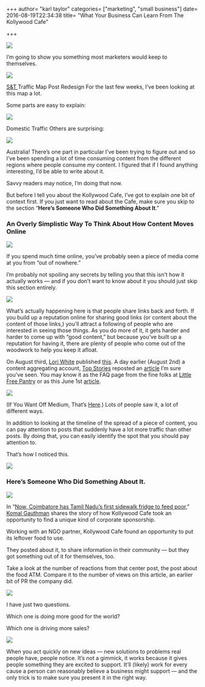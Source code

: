 +++
author= "karl taylor"
categories= ["marketing", "small business"]
date= 2016-08-19T22:34:38
title= "What Your Business Can Learn From The Kollywood Cafe"

+++

  ![](https://raw.githubusercontent.com/karljtaylor/kjt/blog/content/assets/aa656-1uog3w5im1mc-cwcn67bnvq.png)  


 I’m going to show you something most marketers would keep to themselves.

  ![](https://raw.githubusercontent.com/karljtaylor/kjt/blog/content/assets/e45d5-1thk0u1r1non7jtakaxz2tq.png)

 [S&T ](http://sonnetaylor.com)Traffic Map Post Redesign  For the last few weeks, I’ve been looking at this map a lot.

 Some parts are easy to explain:

  ![](https://raw.githubusercontent.com/karljtaylor/kjt/blog/content/assets/8bdbc-1-_d75ohk-jalgy-h51cnlw.png)

 Domestic Traffic  Others are surprising:

  ![](https://raw.githubusercontent.com/karljtaylor/kjt/blog/content/assets/5268f-1of9yhajv3qljmg5yvmlo4a.png)

 Australia!  There’s one part in particular I’ve been trying to figure out and so I’ve been spending a lot of time consuming content from the different regions where people consume *my* content. I figured that if I found anything interesting, I’d be able to write about it.

 Savvy readers may notice, I’m doing that now.

 But before I tell you about the Kollywood Cafe, I’ve got to explain one bit of context first. If you just want to read about the Cafe, make sure you skip to the section “**Here’s Someone Who Did Something About It**.”

 ### An Overly Simplistic Way To Think About How Content Moves Online

  ![](https://raw.githubusercontent.com/karljtaylor/kjt/blog/content/assets/5b3f6-1xucpnryuwv1j66nuxd-8aq.png)  


 If you spend much time online, you’ve probably seen a piece of media come at you from “out of nowhere.”

 I’m probably not spoiling any secrets by telling you that this isn’t how it actually works — and if you don’t want to know about it you should just skip this section entirely.

  ![](https://raw.githubusercontent.com/karljtaylor/kjt/blog/content/assets/5d2f1-1refdm-cgc_jy8essayr4bq.png)  


 What’s actually happening here is that people share links back and forth. If you build up a reputation online for sharing good links (or content about the content of those links,) you’ll attract a following of people who are interested in seeing those things. As you do more of it, it gets harder and harder to come up with “good content,” but because you’ve built up a reputation for having it, there are plenty of people who come out of the woodwork to help you keep it afloat.

 On August third, [Lori White](https://twitter.com/lolololori) published [this](http://www.upworthy.com/the-newest-fad-in-people-helping-people-little-free-pantries). A day earlier (August 2nd) a content aggregating account, [Top Stories](https://medium.com/u/3b54629c24c2) reposted an [article](https://medium.com//little-street-pantry-where-people-can-leave-products-for-those-in-need-a2e8c42f3aba#.nedao4d07) I’m sure you’ve seen. You may know it as the FAQ page from the fine folks at [Little Free Pantry](http://www.littlefreepantry.org/) or as this June 1st [article](http://www.shareable.net/blog/the-first-little-free-pantry-pops-up-in-arkansas-inspired-by-little-free-libraries).

  ![](https://raw.githubusercontent.com/karljtaylor/kjt/blog/content/assets/e9041-1q2no5tapojf-q94bzaxf7a.png)

 (If You Want Off Medium, That’s [Here](https://www.google.com/maps/place/2925+n+old+missouri+rd+fayetteville/@36.1045677,-94.1334298,3a,75y,242.82h,90t/data=!3m4!1e1!3m2!1s4eErwdH03OLNqRZGn_0A_g!2e0!4m2!3m1!1s0x0:0xa1abfdef858b6cf3?sa=X&ved=0ahUKEwi3kYXGsc7OAhUJ6WMKHYy0B0gQxB0IITAA).)  Lots of people saw it, a lot of different ways.

 In addition to looking at the timeline of the spread of a piece of content, you can pay attention to posts that suddenly have a lot more traffic than other posts. By doing that, you can easily identify the spot that you should pay attention to.

 That’s how I noticed this.

  ![](https://raw.githubusercontent.com/karljtaylor/kjt/blog/content/assets/f4317-10nmvioe-krokclhjknr1ha.png)  


 ### Here’s Someone Who Did Something About It.

  ![](https://raw.githubusercontent.com/karljtaylor/kjt/blog/content/assets/46136-1bqfpzdzo_qqbjwqvd6jqpq.png)  


 In “[Now, Coimbatore has Tamil Nadu’s first sidewalk fridge to feed poor](http://timesofindia.indiatimes.com/city/coimbatore/Now-Coimbatore-has-Tamil-Nadus-first-sidewalk-fridge-to-feed-poor/articleshow/53704435.cms),” [Komal Gauthman](https://twitter.com/komalgauthamtoi) shares the story of how Kollywood Cafe took an opportunity to find a unique kind of corporate sponsorship.

 Working with an NGO partner, Kollywood Cafe found an opportunity to put its leftover food to use.

 They posted about it, to share information in their community — but they got something out of it for themselves, too.

 Take a look at the number of reactions from that center post, the post about the food ATM. Compare it to the number of views on this article, an earlier bit of PR the company did.

  ![](https://raw.githubusercontent.com/karljtaylor/kjt/blog/content/assets/ab889-1oohu_7h7rbjyhltiwbbaew.png)  


 I have just two questions.

 Which one is doing more good for the world?

 Which one is driving more sales?

  ![](https://raw.githubusercontent.com/karljtaylor/kjt/blog/content/assets/7d11b-13rotv4tzi8b_rr1nuscnsa.png)  


 When you act quickly on new ideas — new solutions to problems real people have, people notice. It’s not a gimmick, it works because it gives people something they are excited to support. It’ll (likely) work for every cause a person can reasonably believe a business might support — and the only trick is to make sure you present it in the right way.
